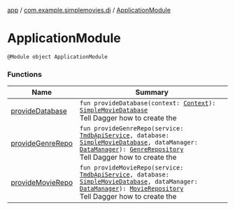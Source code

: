 [app](../../index.md) / [com.example.simplemovies.di](../index.md) / [ApplicationModule](./index.md)

# ApplicationModule

`@Module object ApplicationModule`

### Functions

| Name | Summary |
|---|---|
| [provideDatabase](provide-database.md) | `fun provideDatabase(context: `[`Context`](https://developer.android.com/reference/android/content/Context.html)`): `[`SimpleMovieDatabase`](../../com.example.simplemovies.database/-simple-movie-database/index.md)<br>Tell Dagger how to create the  |
| [provideGenreRepo](provide-genre-repo.md) | `fun provideGenreRepo(service: `[`TmdbApiService`](../../com.example.simplemovies.network/-tmdb-api-service/index.md)`, database: `[`SimpleMovieDatabase`](../../com.example.simplemovies.database/-simple-movie-database/index.md)`, dataManager: `[`DataManager`](../../com.example.simplemovies.utils/-data-manager/index.md)`): `[`GenreRepository`](../../com.example.simplemovies.repositories/-genre-repository/index.md)<br>Tell Dagger how to create the  |
| [provideMovieRepo](provide-movie-repo.md) | `fun provideMovieRepo(service: `[`TmdbApiService`](../../com.example.simplemovies.network/-tmdb-api-service/index.md)`, database: `[`SimpleMovieDatabase`](../../com.example.simplemovies.database/-simple-movie-database/index.md)`, dataManager: `[`DataManager`](../../com.example.simplemovies.utils/-data-manager/index.md)`): `[`MovieRepository`](../../com.example.simplemovies.repositories/-movie-repository/index.md)<br>Tell Dagger how to create the  |
